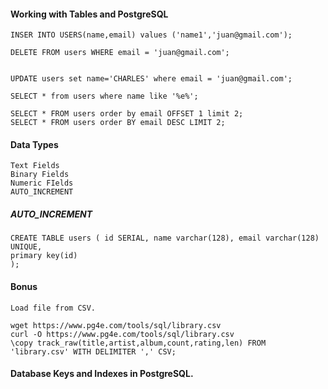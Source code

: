 #### Working with Tables and PostgreSQL

    INSER INTO USERS(name,email) values ('name1','juan@gmail.com');

    DELETE FROM users WHERE email = 'juan@gmail.com';
    
    
    UPDATE users set name='CHARLES' where email = 'juan@gmail.com';

    SELECT * from users where name like '%e%';

    SELECT * FROM users order by email OFFSET 1 limit 2;
    SELECT * FROM users order BY email DESC LIMIT 2;
    

#### Data Types

    Text Fields
    Binary Fields
    Numeric FIelds
    AUTO_INCREMENT
    

##### AUTO_INCREMENT   

    CREATE TABLE users ( id SERIAL, name varchar(128), email varchar(128) UNIQUE,
    primary key(id)
    );


#### Bonus

    Load file from CSV.

    wget https://www.pg4e.com/tools/sql/library.csv
    curl -O https://www.pg4e.com/tools/sql/library.csv
    \copy track_raw(title,artist,album,count,rating,len) FROM 'library.csv' WITH DELIMITER ',' CSV;


#### Database Keys and Indexes in PostgreSQL.

    
